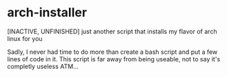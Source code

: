 # arch-installer
[INACTIVE, UNFINISHED] just another script that installs my flavor of arch linux for you

Sadly, I never had time to do more than create a bash script and put a few lines of code in it. This script is far away from being useable, not to say it's completly useless ATM...
